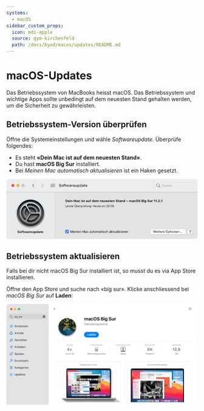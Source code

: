```yaml
---
systems:
  - macOS
sidebar_custom_props:
  icon: mdi-apple
  source: gym-kirchenfeld
  path: /docs/byod/macos/updates/README.md
---
```


# macOS-Updates



Das Betriebssystem von MacBooks heisst macOS. Das Betriebssystem und wichtige Apps sollte unbedingt auf dem neuesten Stand gehalten werden, um die Sicherheit zu gewährleisten.


## Betriebssystem-Version überprüfen

Öffne die Systemeinstellungen und wähle _Softwareupdate_. Überprüfe folgendes:

- Es steht **«Dein Mac ist auf dem neuesten Stand»**.
- Du hast **macOS Big Sur** installiert.
- Bei _Meinen Mac automatisch aktualisieren_ ist ein Haken gesetzt.

![](./macos-check.png)


## Betriebssystem aktualisieren

Falls bei dir nicht macOS Big Sur installiert ist, so musst du es via App Store installieren.

Öffne den App Store und suche nach «big sur». Klicke anschliessend bei _macOS Big Sur_ auf __Laden__:

![](./macos-install-big-sur.png)
